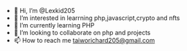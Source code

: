 - 👋 Hi, I’m @Lexkid205
- 👀 I’m interested in learrning php,javascript,crypto and nfts
- 🌱 I’m currently learning PHP
- 💞️ I’m looking to collaborate on php and projects
- 📫 How to reach me taiworichard205@gmail.com
<!---
Lexkid205/Lexkid205 is a ✨ special ✨ repository because its `README.md` (this file) appears on your GitHub profile.
You can click the Preview link to take a look at your changes.
--->

